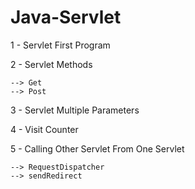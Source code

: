 # Java-Servlet

1 - Servlet First Program

2 - Servlet Methods

    --> Get     
    --> Post

3 - Servlet Multiple Parameters

4 - Visit Counter

5 - Calling Other Servlet From One Servlet

    --> RequestDispatcher
    --> sendRedirect
    
